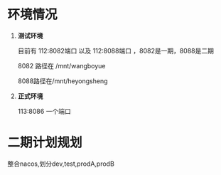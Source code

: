 # 环境情况

1. **测试环境**

   目前有 112:8082端口 以及 112:8088端口 ，8082是一期，8088是二期

   8082 路径在 /mnt/wangboyue

   8088路径在/mnt/heyongsheng

2. **正式环境**

   113:8086 一个端口



# 二期计划规划

整合nacos,划分dev,test,prodA,prodB